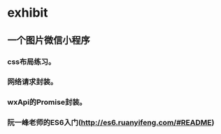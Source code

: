 # exhibit
## 一个图片微信小程序
### css布局练习。
### 网络请求封装。
### wxApi的Promise封装。
### 阮一峰老师的ES6入门(http://es6.ruanyifeng.com/#README)
